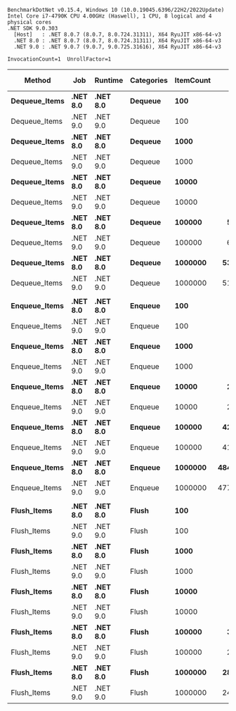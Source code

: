 ```

BenchmarkDotNet v0.15.4, Windows 10 (10.0.19045.6396/22H2/2022Update)
Intel Core i7-4790K CPU 4.00GHz (Haswell), 1 CPU, 8 logical and 4 physical cores
.NET SDK 9.0.303
  [Host]   : .NET 8.0.7 (8.0.7, 8.0.724.31311), X64 RyuJIT x86-64-v3
  .NET 8.0 : .NET 8.0.7 (8.0.7, 8.0.724.31311), X64 RyuJIT x86-64-v3
  .NET 9.0 : .NET 9.0.7 (9.0.7, 9.0.725.31616), X64 RyuJIT x86-64-v3

InvocationCount=1  UnrollFactor=1  

```
| Method        | Job      | Runtime  | Categories | ItemCount | Mean [ns]     | Error [ns]  | StdDev [ns]  | Median [ns]   | Gen0       | Gen1       | Gen2      | Allocated [B] |
|-------------- |--------- |--------- |----------- |---------- |--------------:|------------:|-------------:|--------------:|-----------:|-----------:|----------:|--------------:|
| **Dequeue_Items** | **.NET 8.0** | **.NET 8.0** | **Dequeue**    | **100**       |      **19,070.0** |     **1,395.2** |      **4,113.8** |      **16,750.0** |     **0.0000** |     **0.0000** |    **0.0000** |             **0** |
| Dequeue_Items | .NET 9.0 | .NET 9.0 | Dequeue    | 100       |      19,374.0 |     1,598.1 |      4,712.0 |      19,450.0 |     0.0000 |     0.0000 |    0.0000 |             0 |
| **Dequeue_Items** | **.NET 8.0** | **.NET 8.0** | **Dequeue**    | **1000**      |     **129,212.1** |     **4,490.8** |     **12,592.6** |     **123,100.0** |     **0.0000** |     **0.0000** |    **0.0000** |             **0** |
| Dequeue_Items | .NET 9.0 | .NET 9.0 | Dequeue    | 1000      |     132,311.7 |     5,535.9 |     15,794.1 |     127,300.0 |     0.0000 |     0.0000 |    0.0000 |             0 |
| **Dequeue_Items** | **.NET 8.0** | **.NET 8.0** | **Dequeue**    | **10000**     |     **890,007.1** |    **17,482.4** |     **15,497.7** |     **889,150.0** |     **0.0000** |     **0.0000** |    **0.0000** |             **0** |
| Dequeue_Items | .NET 9.0 | .NET 9.0 | Dequeue    | 10000     |     862,867.7 |    17,110.7 |     38,969.7 |     853,250.0 |     0.0000 |     0.0000 |    0.0000 |             0 |
| **Dequeue_Items** | **.NET 8.0** | **.NET 8.0** | **Dequeue**    | **100000**    |   **5,867,455.0** |   **606,371.0** |  **1,787,898.8** |   **4,811,800.0** |     **0.0000** |     **0.0000** |    **0.0000** |             **0** |
| Dequeue_Items | .NET 9.0 | .NET 9.0 | Dequeue    | 100000    |   6,519,184.0 |   747,819.6 |  2,204,963.1 |   5,489,550.0 |     0.0000 |     0.0000 |    0.0000 |             0 |
| **Dequeue_Items** | **.NET 8.0** | **.NET 8.0** | **Dequeue**    | **1000000**   |  **53,052,691.4** | **1,040,388.9** |  **1,709,389.0** |  **52,806,300.0** |     **0.0000** |     **0.0000** |    **0.0000** |            **96** |
| Dequeue_Items | .NET 9.0 | .NET 9.0 | Dequeue    | 1000000   |  51,955,992.5 | 1,365,360.1 |  3,873,299.7 |  52,285,600.0 |     0.0000 |     0.0000 |    0.0000 |           192 |
|               |          |          |            |           |               |             |              |               |            |            |           |               |
| **Enqueue_Items** | **.NET 8.0** | **.NET 8.0** | **Enqueue**    | **100**       |      **99,174.2** |     **3,334.8** |      **9,674.9** |      **95,200.0** |     **0.0000** |     **0.0000** |    **0.0000** |         **32512** |
| Enqueue_Items | .NET 9.0 | .NET 9.0 | Enqueue    | 100       |     126,426.3 |     7,646.2 |     21,938.5 |     117,300.0 |     0.0000 |     0.0000 |    0.0000 |         32512 |
| **Enqueue_Items** | **.NET 8.0** | **.NET 8.0** | **Enqueue**    | **1000**      |     **529,484.4** |    **15,890.1** |     **44,295.2** |     **525,900.0** |     **0.0000** |     **0.0000** |    **0.0000** |        **296800** |
| Enqueue_Items | .NET 9.0 | .NET 9.0 | Enqueue    | 1000      |     688,380.6 |    13,741.5 |     38,982.3 |     688,300.0 |     0.0000 |     0.0000 |    0.0000 |        407072 |
| **Enqueue_Items** | **.NET 8.0** | **.NET 8.0** | **Enqueue**    | **10000**     |   **2,492,475.8** |   **114,119.0** |    **327,428.9** |   **2,562,400.0** |     **0.0000** |     **0.0000** |    **0.0000** |       **2434080** |
| Enqueue_Items | .NET 9.0 | .NET 9.0 | Enqueue    | 10000     |   2,811,211.9 |    55,061.4 |    100,682.8 |   2,799,000.0 |     0.0000 |     0.0000 |    0.0000 |       2432480 |
| **Enqueue_Items** | **.NET 8.0** | **.NET 8.0** | **Enqueue**    | **100000**    |  **42,833,258.0** | **2,061,077.5** |  **6,077,134.1** |  **45,864,650.0** |  **4000.0000** |  **2000.0000** | **1000.0000** |      **23798856** |
| Enqueue_Items | .NET 9.0 | .NET 9.0 | Enqueue    | 100000    |  41,884,463.0 | 2,345,803.2 |  6,916,654.2 |  45,272,500.0 |  4000.0000 |  2000.0000 | 1000.0000 |      23726376 |
| **Enqueue_Items** | **.NET 8.0** | **.NET 8.0** | **Enqueue**    | **1000000**   | **484,531,633.3** | **9,618,452.1** | **25,338,852.0** | **485,903,700.0** | **32000.0000** | **17000.0000** | **3000.0000** |     **221763496** |
| Enqueue_Items | .NET 9.0 | .NET 9.0 | Enqueue    | 1000000   | 477,997,818.6 | 9,524,472.5 | 17,654,221.8 | 477,650,700.0 | 34000.0000 | 19000.0000 | 5000.0000 |     221653456 |
|               |          |          |            |           |               |             |              |               |            |            |           |               |
| **Flush_Items**   | **.NET 8.0** | **.NET 8.0** | **Flush**      | **100**       |      **36,336.5** |       **682.0** |      **1,408.4** |      **36,000.0** |     **0.0000** |     **0.0000** |    **0.0000** |          **5360** |
| Flush_Items   | .NET 9.0 | .NET 9.0 | Flush      | 100       |      36,778.9 |       647.8 |        720.0 |      36,700.0 |     0.0000 |     0.0000 |    0.0000 |          5360 |
| **Flush_Items**   | **.NET 8.0** | **.NET 8.0** | **Flush**      | **1000**      |     **126,602.3** |     **3,196.0** |      **8,802.7** |     **125,000.0** |     **0.0000** |     **0.0000** |    **0.0000** |          **5360** |
| Flush_Items   | .NET 9.0 | .NET 9.0 | Flush      | 1000      |     124,310.5 |     3,723.4 |     10,129.9 |     122,000.0 |     0.0000 |     0.0000 |    0.0000 |          5360 |
| **Flush_Items**   | **.NET 8.0** | **.NET 8.0** | **Flush**      | **10000**     |     **516,560.8** |    **41,690.8** |    **120,952.7** |     **554,300.0** |     **0.0000** |     **0.0000** |    **0.0000** |          **5360** |
| Flush_Items   | .NET 9.0 | .NET 9.0 | Flush      | 10000     |     547,487.0 |    10,832.4 |     13,699.5 |     541,500.0 |     0.0000 |     0.0000 |    0.0000 |          5360 |
| **Flush_Items**   | **.NET 8.0** | **.NET 8.0** | **Flush**      | **100000**    |   **3,057,638.4** |   **109,272.1** |    **297,282.8** |   **2,971,350.0** |     **0.0000** |     **0.0000** |    **0.0000** |          **5360** |
| Flush_Items   | .NET 9.0 | .NET 9.0 | Flush      | 100000    |   2,581,020.7 |    66,326.6 |    181,568.0 |   2,531,200.0 |     0.0000 |     0.0000 |    0.0000 |          5360 |
| **Flush_Items**   | **.NET 8.0** | **.NET 8.0** | **Flush**      | **1000000**   |  **28,299,967.5** |   **519,290.6** |    **923,038.5** |  **28,028,650.0** |     **0.0000** |     **0.0000** |    **0.0000** |          **5360** |
| Flush_Items   | .NET 9.0 | .NET 9.0 | Flush      | 1000000   |  24,526,971.4 |   463,305.3 |    410,708.1 |  24,341,200.0 |     0.0000 |     0.0000 |    0.0000 |          5360 |
